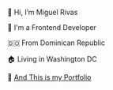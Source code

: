 👋 Hi, I’m Miguel Rivas

🌈 I'm a Frontend Developer

 🇩🇴 From Dominican Republic
 
 🏠 Living in Washington DC
 
 🎨 [And This is my Portfolio](https://miguel-rivas.github.io)
